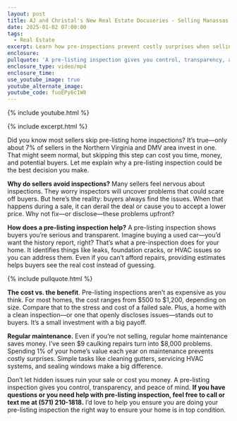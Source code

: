 ```yaml
---
layout: post
title: AJ and Christal's New Real Estate Docuseries - Selling Manassas - Episode 4
date: 2025-01-02 07:00:00
tags:
  - Real Estate
excerpt: Learn how pre-inspections prevent costly surprises when selling your home.
enclosure:
pullquote: 'A pre-listing inspection gives you control, transparency, and peace of mind. '
enclosure_type: video/mp4
enclosure_time:
use_youtube_image: true
youtube_alternate_image:
youtube_code: fuoEPy6c1W8
---
```

{% include youtube.html %}

{% include excerpt.html %}

Did you know most sellers skip pre-listing home inspections? It’s true—only about 7% of sellers in the Northern Virginia and DMV area invest in one. That might seem normal, but skipping this step can cost you time, money, and potential buyers. Let me explain why a pre-listing inspection could be the best decision you make.

**Why do sellers avoid inspections?** Many sellers feel nervous about inspections. They worry inspectors will uncover problems that could scare off buyers. But here’s the reality: buyers always find the issues. When that happens during a sale, it can derail the deal or cause you to accept a lower price. Why not fix—or disclose—these problems upfront?

**How does a pre-listing inspection help?** A pre-listing inspection shows buyers you’re serious and transparent. Imagine buying a used car—you’d want the history report, right? That’s what a pre-inspection does for your home. It identifies things like leaks, foundation cracks, or HVAC issues so you can address them. Even if you can’t afford repairs, providing estimates helps buyers see the real cost instead of guessing.

{% include pullquote.html %}

**The cost vs. the benefit**. Pre-listing inspections aren’t as expensive as you think. For most homes, the cost ranges from $500 to $1,200, depending on size. Compare that to the stress and cost of a failed sale. Plus, a home with a clean inspection—or one that openly discloses issues—stands out to buyers. It’s a small investment with a big payoff.

**Regular maintenance.** Even if you’re not selling, regular home maintenance saves money. I’ve seen $9 caulking repairs turn into $8,000 problems. Spending 1% of your home’s value each year on maintenance prevents costly surprises. Simple tasks like cleaning gutters, servicing HVAC systems, and sealing windows make a big difference.

Don’t let hidden issues ruin your sale or cost you money. A pre-listing inspection gives you control, transparency, and peace of mind. **If you have questions or you need help with pre-listing inspection, feel free to call or text me at (571) 210-1818.** I’d love to help you ensure you are doing your pre-listing inspection the right way to ensure your home is in top condition.